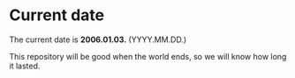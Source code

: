# Current date

The current date is **2006.01.03.** (YYYY.MM.DD.)

This repository will be good when the world ends, so we will know how long it lasted.